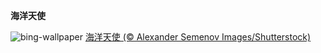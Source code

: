
**海洋天使**

![bing-wallpaper](https://www.bing.com/th?id=OHR.SeaAngel_ZH-CN6176844066_1920x1080.jpg)
[海洋天使 (© Alexander Semenov Images/Shutterstock)](https://www.bing.com/search?q=%E6%B5%B7%E6%B4%8B%E5%A4%A9%E4%BD%BF&amp;form=hpcapt&amp;mkt=zh-cn)
  